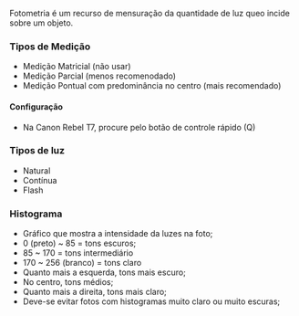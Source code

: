 Fotometria é um recurso de mensuração da quantidade de luz queo incide sobre um objeto.

### Tipos de Medição  
+ Medição Matricial (não usar)
+ Medição Parcial (menos recomenodado)
+ Medição Pontual com predominância no centro (mais recomendado)

#### Configuração  
+ Na Canon Rebel T7, procure pelo botão de controle rápido (Q)

### Tipos de luz
+ Natural
+ Contínua
+ Flash

### Histograma
+ Gráfico que mostra a intensidade da luzes na foto;
+ 0 (preto) ~ 85 = tons escuros;
+ 85 ~ 170 = tons intermediário
+ 170 ~ 256 (branco) = tons claro
+ Quanto mais a esquerda, tons mais escuro;
+ No centro, tons médios;
+ Quanto mais a direita, tons mais claro;
+ Deve-se evitar fotos com histogramas muito claro ou muito escuras;
